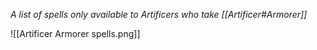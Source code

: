 *A list of spells only available to Artificers who take [[Artificer#Armorer]]*

![[Artificer Armorer spells.png]]